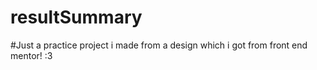 # resultSummary
#Just a practice project i made from a design which i got from front end mentor! :3
